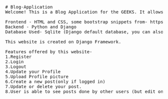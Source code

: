 <pre># Blog-Application
Welcome! This is a Blog Application for the GEEKS. It allows the users to view various posts on the home page of the website and also post some refreshing content about the booming technologies and computer science subjects. Features like register, update user profile, upload profile picture, login, logout, create new post, update and delete the existing post is available on this website. Note- Users can update and delete only their own posts. You can only post after creating an account.

Frontend - HTML and CSS, some bootstrap snippets from- https://getbootstrap.com/docs/4.0/getting-started/introduction/#starter-template
Backend - Python and Django
Database Used- Sqlite (Django default database, you can also use other databases like- Mysql, without disturbing the models...just by changing the settings.py file)

This website is created on Django Framework.

Features offered by this website-
1.Register
2.Login
3.Logout
4.Update your Profile
5.Upload Profile picture
6.Create a new post(only if logged in)
7.Update or delete your post.
8.User is able to see posts done by other users (but edit only your their own posts)
</pre>

